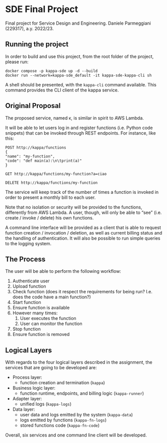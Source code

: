 # SDE Final Project

Final project for Service Design and Engineering.
Daniele Parmeggiani (229317), a.y. 2022/23.

## Running the project

In order to build and use this project, from the root folder of the project,
please run:

```shell
docker compose -p kappa-sde up -d --build
docker run --network=kappa-sde_default -it kappa-sde-kappa-cli sh
```

A shell should be presented, with the `kappa-cli` command available. This
command provides the CLI client of the kappa service.

## Original Proposal

The proposed service, named κ, is similar in spirit to AWS Lambda.

It will be able to let users log in and register functions (i.e. Python code
snippets) that can be invoked through REST endpoints. For instance, like this:

```
POST http://kappa/functions
{
"name": "my-function",
"code": "def main(a):\n\tprint(a)"
}

GET http://kappa/functions/my-function?a=ciao

DELETE http://kappa/functions/my-function
```

The service will keep track of the number of times a function is invoked in
order to present a monthly bill to each user.

Note that no isolation or security will be provided to the functions,
differently from AWS Lambda. A user, though, will only be able to “see” (i.e.
create / invoke / delete) his own functions.

A command line interface will be provided as a client that is able to request
function creation / invocation / deletion, as well as current billing status and
the handling of authentication. It will also be possible to run simple queries
to the logging system.

## The Process

The user will be able to perform the following workflow:

1. Authenticate user
2. Upload function
3. Check function (does it respect the requirements for being run? I.e. does the
   code have a main function?)
4. Start function
5. Ensure function is available
6. However many times:
    1. User executes the function
    2. User can monitor the function
7. Stop function
8. Ensure function is removed

## Logical Layers

With regards to the four logical layers described in the assignment, the
services that are going to be developed are:

- Process layer:
    - function creation and termination (`kappa`)
- Business logic layer:
    - function runtime, endpoints, and billing logic (`kappa-runner`)
- Adapter layer:
    - unified logs (`kappa-logs`)
- Data layer:
    - user data and logs emitted by the system (`kappa-data`)
    - logs emitted by functions (`kappa-fn-logs`)
    - stored functions code (`kappa-fn-code`)

Overall, six services and one command line client will be developed.
